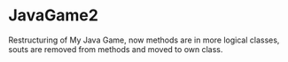 # JavaGame2
Restructuring of My Java Game, now methods are in more logical classes, souts are removed from methods and moved to own class.
